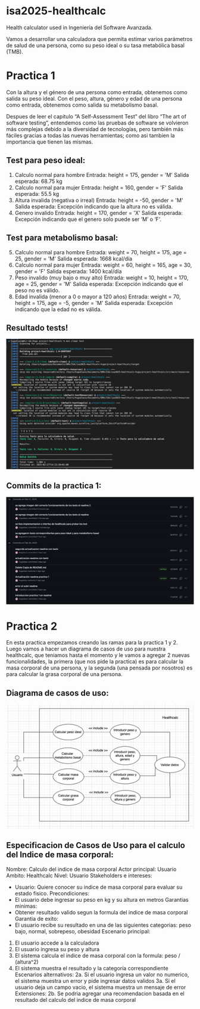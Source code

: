 # isa2025-healthcalc
Health calculator used in Ingeniería del Software Avanzada.

Vamos a desarrollar una calculadora que permita estimar varios parámetros de salud de una persona,
como su peso ideal o su tasa metabólica basal (TMB).

# Practica 1

Con la altura y el género de una persona como entrada, obtenemos como salida su peso ideal.
Con el peso, altura, género y edad de una persona como entrada, obtenemos como salida su metabolismo basal.

Despues de leer el capitulo “A Self-Assessment Test” del libro “The art of software testing”, entendemos como las pruebas de software se volvieron más complejas debido a la diversidad de tecnologías, pero también más fáciles gracias a todas las nuevas herramientas; como asi tambien la importancia que tienen las mismas.


## Test para peso ideal:

1.	Calculo normal para hombre
Entrada: height = 175, gender = 'M'
Salida esperada: 68.75 kg
2.	Calculo normal para mujer
Entrada: height = 160, gender = 'F'
Salida esperada: 55.5 kg
3.	Altura invalida (negativa o irreal)
Entrada: height = -50, gender = 'M'
Salida esperada: Excepción indicando que la altura no es válida.
4.	Genero invalido
Entrada: height = 170, gender = 'X'
Salida esperada: Excepción indicando que el genero solo puede ser ‘M’ o ‘F’.

## Test para metabolismo basal:

5.	Calculo normal para hombre
Entrada: weight = 70, height = 175, age = 25, gender = 'M'
Salida esperada: 1668 kcal/día
6.	Calculo normal para mujer
Entrada: weight = 60, height = 165, age = 30, gender = 'F'
Salida esperada: 1400 kcal/día
7.	Peso invalido (muy bajo o muy alto)
Entrada: weight = 10, height = 170, age = 25, gender = 'M'
Salida esperada: Excepción indicando que el peso no es válido.
8.	Edad invalida (menor a 0 o mayor a 120 años)
Entrada: weight = 70, height = 175, age = -5, gender = 'M'
Salida esperada: Excepción indicando que la edad no es válida.



## Resultado tests!


![Resultado tests! ](project-healthcalc/Imagenes/resultado-tests.jpg)


## Commits de la practica 1:


![Commits de la practica 1: ](project-healthcalc/Imagenes/commits-practica-1.png)


# Practica 2

En esta practica empezamos creando las ramas para la practica 1 y 2.
Luego vamos a hacer un diagrama de casos de uso para nuestra healthcalc, que teniamos hasta el momento y le vamos a agregar 2 nuevas funcionalidades, la primera (que nos pide la practica) es para calcular la masa corporal de una persona, y la segunda (una pensada por nosotros) es para calcular la grasa corporal de una persona.

## Diagrama de casos de uso:


![Diagrama de casos de uso: ](project-healthcalc/Imagenes/caso-de-uso.jpg)


## Especificacion de Casos de Uso para el calculo del Indice de masa corporal:

Nombre: Calculo del indice de masa corporal
Actor principal: Usuario
Ambito: Healthcalc
Nivel: Usuario
Stakeholders e intereses:
  - Usuario: Quiere conocer su indice de masa corporal para evaluar su estado fisico.
Precondiciones:
  - El usuario debe ingresar su peso en kg y su altura en metros
Garantias minimas:
  - Obtener resultado valido segun la formula del indice de masa corporal
Garantia de exito:
  - El usuario recibe su resultado en una de las siguientes categorias: peso bajo, normal, sobrepeso, obesidad
Escenario principal:
  1. El usuario accede a la calculadora
  2. El usuario ingresa su peso y altura
  3. El sistema calcula el indice de masa corporal con la formula: peso / (altura^2)
  4. El sistema muestra el resultado y la categoría correspondiente
Escenarios alternativos:
  2a. Si el usuario ingresa un valor no numerico, el sistema muestra un error y pide ingresar datos validos
  3a. Si el usuario deja un campo vacio, el sistema muestra un mensaje de error
Extensiones:
  2b. Se podria agregar una recomendacion basada en el resultado del calculo del indice de masa corporal 
